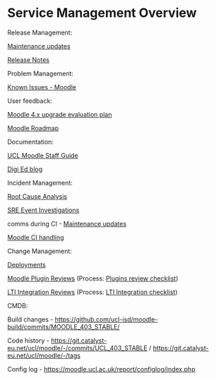 # Service Management Overview

Release Management:

[Maintenance updates](https://wiki.ucl.ac.uk/display/MoodleResourceCentre/Maintenance+updates)

[Release Notes](https://wiki.ucl.ac.uk/display/MoodleResourceCentre/Release+Notes)

Problem Management:

[Known Issues - Moodle](https://wiki.ucl.ac.uk/display/MoodleResourceCentre/Known+Issues+-+Moodle)

User feedback:

[Moodle 4.x upgrade evaluation plan](Moodle_4.x_upgrade_evaluation_plan)

[Moodle Roadmap](https://wiki.ucl.ac.uk/display/MoodleResourceCentre/Moodle+Termly+Increment+Roadmap)

Documentation:

[UCL Moodle Staff Guide](https://wiki.ucl.ac.uk/display/MoodleResourceCentre/UCL+Moodle+Staff+Guide)

[Digi Ed blog](https://blogs.ucl.ac.uk/digital-education/category/tech-blogs/moodle-blog/)

Incident Management:

[Root Cause Analysis](Root_Cause_Analysis)

[SRE Event Investigations](SRE_Event_Investigations)

comms during CI - [Maintenance updates](https://wiki.ucl.ac.uk/display/MoodleResourceCentre/Maintenance+updates)

[Moodle CI handling](Moodle_CI_handling)

Change Management:

[Deployments](Deployments)

[Moodle Plugin Reviews](Moodle_Plugin_Reviews) (Process: [Plugins review checklist](Plugins_review_checklist))

[LTI Integration Reviews](LTI_Integration_Reviews) (Process: [LTI Integration checklist](LTI_Integration_checklist))

CMDB:

Build changes - <https://github.com/ucl-isd/moodle-build/commits/MOODLE_403_STABLE/>

Code history - <https://git.catalyst-eu.net/ucl/moodle/-/commits/UCL_403_STABLE> / <https://git.catalyst-eu.net/ucl/moodle/-/tags>

Config log - <https://moodle.ucl.ac.uk/report/configlog/index.php>


